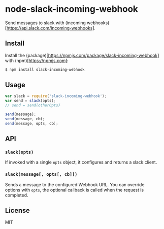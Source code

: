 # node-slack-incoming-webhook

Send messages to slack with (incoming webhooks)[https://api.slack.com/incoming-webhooks].

## Install

Install the (package)[https://npmjs.com/package/slack-incoming-webhook] with (npm)[https://npmjs.com]:

```sh
$ npm install slack-incoming-webhook
```

## Usage

```js
var slack = require('slack-incoming-webhook');
var send = slack(opts);
// send = send(otherOpts)

send(message);
send(message, cb);
send(message, opts, cb);
```

## API

### `slack(opts)`

If invoked with a single `opts` object, it configures and returns a slack client.

### `slack(message[, opts[, cb]])`

Sends a message to the configured Webhook URL. You can override options with `opts`,
the optional callback is called when the request is completed.

## License

MIT
